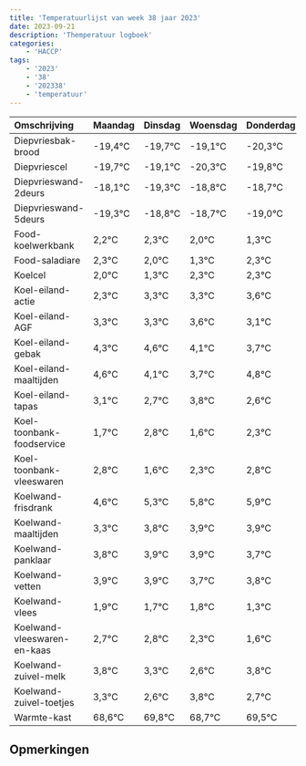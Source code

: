 ```yaml
---
title: 'Temperatuurlijst van week 38 jaar 2023'
date: 2023-09-21
description: 'Themperatuur logboek'
categories:
    - 'HACCP'
tags:
    - '2023'
    - '38'
    - '202338'
    - 'temperatuur'
---
```

|Omschrijving|Maandag|Dinsdag|Woensdag|Donderdag|Vrijdag|Zaterdag|Zondag|
|:---|:---|:---|:---|:---|:---|:---|:---|
|Diepvriesbak-brood|-19,4°C|-19,7°C|-19,1°C|-20,3°C| | | |
|Diepvriescel|-19,7°C|-19,1°C|-20,3°C|-19,8°C| | | |
|Diepvrieswand-2deurs|-18,1°C|-19,3°C|-18,8°C|-18,7°C| | | |
|Diepvrieswand-5deurs|-19,3°C|-18,8°C|-18,7°C|-19,0°C| | | |
|Food-koelwerkbank|2,2°C|2,3°C|2,0°C|1,3°C| | | |
|Food-saladiare|2,3°C|2,0°C|1,3°C|2,3°C| | | |
|Koelcel|2,0°C|1,3°C|2,3°C|2,3°C| | | |
|Koel-eiland-actie|2,3°C|3,3°C|3,3°C|3,6°C| | | |
|Koel-eiland-AGF|3,3°C|3,3°C|3,6°C|3,1°C| | | |
|Koel-eiland-gebak|4,3°C|4,6°C|4,1°C|3,7°C| | | |
|Koel-eiland-maaltijden|4,6°C|4,1°C|3,7°C|4,8°C| | | |
|Koel-eiland-tapas|3,1°C|2,7°C|3,8°C|2,6°C| | | |
|Koel-toonbank-foodservice|1,7°C|2,8°C|1,6°C|2,3°C| | | |
|Koel-toonbank-vleeswaren|2,8°C|1,6°C|2,3°C|2,8°C| | | |
|Koelwand-frisdrank|4,6°C|5,3°C|5,8°C|5,9°C| | | |
|Koelwand-maaltijden|3,3°C|3,8°C|3,9°C|3,9°C| | | |
|Koelwand-panklaar|3,8°C|3,9°C|3,9°C|3,7°C| | | |
|Koelwand-vetten|3,9°C|3,9°C|3,7°C|3,8°C| | | |
|Koelwand-vlees|1,9°C|1,7°C|1,8°C|1,3°C| | | |
|Koelwand-vleeswaren-en-kaas|2,7°C|2,8°C|2,3°C|1,6°C| | | |
|Koelwand-zuivel-melk|3,8°C|3,3°C|2,6°C|3,8°C| | | |
|Koelwand-zuivel-toetjes|3,3°C|2,6°C|3,8°C|2,7°C| | | |
|Warmte-kast|68,6°C|69,8°C|68,7°C|69,5°C| | | |

## Opmerkingen


